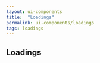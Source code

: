 ```yaml
---
layout: ui-components
title:  "Loadings"
permalink: ui-components/loadings
tags: loadings
---
```


Loadings
---------------------

<div class="ch-box-lite">
    <span class="ch-loading-small"></span>
    <span class="ch-loading"></span>
    <span class="ch-loading-large"></span>
</div>
